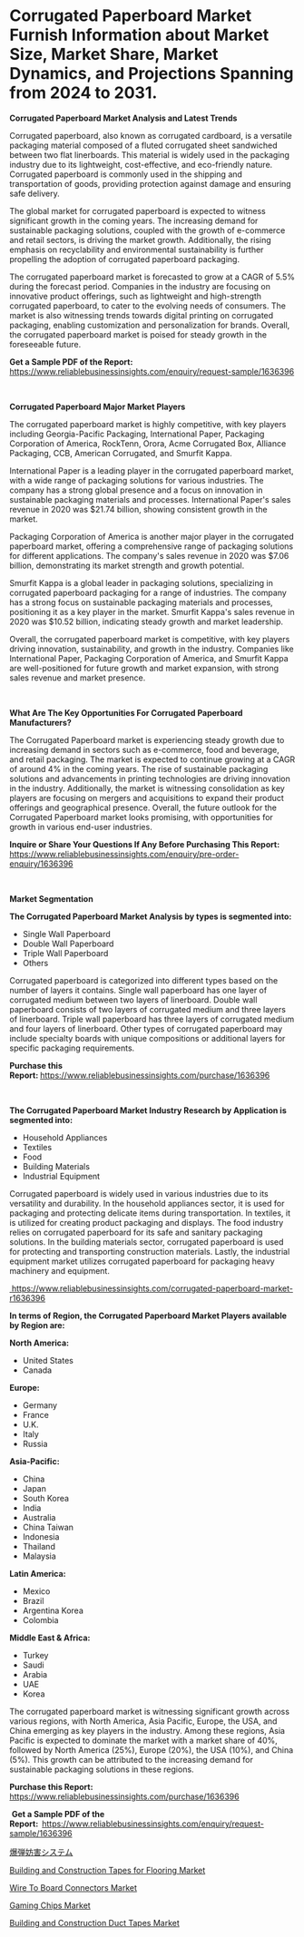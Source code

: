 <p><h1>Corrugated Paperboard Market Furnish Information about Market Size, Market Share, Market Dynamics, and Projections Spanning from 2024 to 2031.</h1></p><p><strong>Corrugated Paperboard Market Analysis and Latest Trends</strong></p>
<p><p>Corrugated paperboard, also known as corrugated cardboard, is a versatile packaging material composed of a fluted corrugated sheet sandwiched between two flat linerboards. This material is widely used in the packaging industry due to its lightweight, cost-effective, and eco-friendly nature. Corrugated paperboard is commonly used in the shipping and transportation of goods, providing protection against damage and ensuring safe delivery.</p><p>The global market for corrugated paperboard is expected to witness significant growth in the coming years. The increasing demand for sustainable packaging solutions, coupled with the growth of e-commerce and retail sectors, is driving the market growth. Additionally, the rising emphasis on recyclability and environmental sustainability is further propelling the adoption of corrugated paperboard packaging.</p><p>The corrugated paperboard market is forecasted to grow at a CAGR of 5.5% during the forecast period. Companies in the industry are focusing on innovative product offerings, such as lightweight and high-strength corrugated paperboard, to cater to the evolving needs of consumers. The market is also witnessing trends towards digital printing on corrugated packaging, enabling customization and personalization for brands. Overall, the corrugated paperboard market is poised for steady growth in the foreseeable future.</p></p>
<p><strong>Get a Sample PDF of the Report:&nbsp;</strong> <a href="https://www.reliablebusinessinsights.com/enquiry/request-sample/1636396">https://www.reliablebusinessinsights.com/enquiry/request-sample/1636396</a></p>
<p>&nbsp;</p>
<p><strong>Corrugated Paperboard Major Market Players</strong></p>
<p><p>The corrugated paperboard market is highly competitive, with key players including Georgia-Pacific Packaging, International Paper, Packaging Corporation of America, RockTenn, Orora, Acme Corrugated Box, Alliance Packaging, CCB, American Corrugated, and Smurfit Kappa.</p><p>International Paper is a leading player in the corrugated paperboard market, with a wide range of packaging solutions for various industries. The company has a strong global presence and a focus on innovation in sustainable packaging materials and processes. International Paper's sales revenue in 2020 was $21.74 billion, showing consistent growth in the market.</p><p>Packaging Corporation of America is another major player in the corrugated paperboard market, offering a comprehensive range of packaging solutions for different applications. The company's sales revenue in 2020 was $7.06 billion, demonstrating its market strength and growth potential.</p><p>Smurfit Kappa is a global leader in packaging solutions, specializing in corrugated paperboard packaging for a range of industries. The company has a strong focus on sustainable packaging materials and processes, positioning it as a key player in the market. Smurfit Kappa's sales revenue in 2020 was $10.52 billion, indicating steady growth and market leadership.</p><p>Overall, the corrugated paperboard market is competitive, with key players driving innovation, sustainability, and growth in the industry. Companies like International Paper, Packaging Corporation of America, and Smurfit Kappa are well-positioned for future growth and market expansion, with strong sales revenue and market presence.</p></p>
<p>&nbsp;</p>
<p><strong>What Are The Key Opportunities For Corrugated Paperboard Manufacturers?</strong></p>
<p><p>The Corrugated Paperboard market is experiencing steady growth due to increasing demand in sectors such as e-commerce, food and beverage, and retail packaging. The market is expected to continue growing at a CAGR of around 4% in the coming years. The rise of sustainable packaging solutions and advancements in printing technologies are driving innovation in the industry. Additionally, the market is witnessing consolidation as key players are focusing on mergers and acquisitions to expand their product offerings and geographical presence. Overall, the future outlook for the Corrugated Paperboard market looks promising, with opportunities for growth in various end-user industries.</p></p>
<p><strong>Inquire or Share Your Questions If Any Before Purchasing This Report:</strong> <a href="https://www.reliablebusinessinsights.com/enquiry/pre-order-enquiry/1636396">https://www.reliablebusinessinsights.com/enquiry/pre-order-enquiry/1636396</a></p>
<p>&nbsp;</p>
<p><strong>Market Segmentation</strong></p>
<p><strong>The Corrugated Paperboard Market Analysis by types is segmented into:</strong></p>
<p><ul><li>Single Wall Paperboard</li><li>Double Wall Paperboard</li><li>Triple Wall Paperboard</li><li>Others</li></ul></p>
<p><p>Corrugated paperboard is categorized into different types based on the number of layers it contains. Single wall paperboard has one layer of corrugated medium between two layers of linerboard. Double wall paperboard consists of two layers of corrugated medium and three layers of linerboard. Triple wall paperboard has three layers of corrugated medium and four layers of linerboard. Other types of corrugated paperboard may include specialty boards with unique compositions or additional layers for specific packaging requirements.</p></p>
<p><strong>Purchase this Report:&nbsp;</strong><a href="https://www.reliablebusinessinsights.com/purchase/1636396">https://www.reliablebusinessinsights.com/purchase/1636396</a></p>
<p>&nbsp;</p>
<p><strong>The Corrugated Paperboard Market Industry Research by Application is segmented into:</strong></p>
<p><ul><li>Household Appliances</li><li>Textiles</li><li>Food</li><li>Building Materials</li><li>Industrial Equipment</li></ul></p>
<p><p>Corrugated paperboard is widely used in various industries due to its versatility and durability. In the household appliances sector, it is used for packaging and protecting delicate items during transportation. In textiles, it is utilized for creating product packaging and displays. The food industry relies on corrugated paperboard for its safe and sanitary packaging solutions. In the building materials sector, corrugated paperboard is used for protecting and transporting construction materials. Lastly, the industrial equipment market utilizes corrugated paperboard for packaging heavy machinery and equipment.</p></p>
<p><a href="https://www.reliablebusinessinsights.com/corrugated-paperboard-market-r1636396">&nbsp;https://www.reliablebusinessinsights.com/corrugated-paperboard-market-r1636396</a></p>
<p><strong>In terms of Region, the Corrugated Paperboard Market Players available by Region are:</strong></p>
<p>
    <p> <strong> North America: </strong>
        <ul>
            <li>United States</li>
            <li>Canada</li>
        </ul>
        </p> 
    <p> <strong> Europe: </strong>
        <ul>
            <li>Germany</li>
            <li>France</li>
            <li>U.K.</li>
            <li>Italy</li>
            <li>Russia</li>
        </ul>
        </p> 
    <p> <strong> Asia-Pacific: </strong>
        <ul>
            <li>China</li>
            <li>Japan</li>
            <li>South Korea</li>
            <li>India</li>
            <li>Australia</li>
            <li>China Taiwan</li>
            <li>Indonesia</li>
            <li>Thailand</li>
            <li>Malaysia</li>
        </ul>
        </p> 
    <p> <strong> Latin America: </strong>
        <ul>
            <li>Mexico</li>
            <li>Brazil</li>
            <li>Argentina Korea</li>
            <li>Colombia</li>
        </ul>
        </p> 
    <p> <strong> Middle East & Africa: </strong>
        <ul>
            <li>Turkey</li>
            <li>Saudi</li>
            <li>Arabia</li>
            <li>UAE</li>
            <li>Korea</li>
        </ul>
    </p>
    </p>
<p><p>The corrugated paperboard market is witnessing significant growth across various regions, with North America, Asia Pacific, Europe, the USA, and China emerging as key players in the industry. Among these regions, Asia Pacific is expected to dominate the market with a market share of 40%, followed by North America (25%), Europe (20%), the USA (10%), and China (5%). This growth can be attributed to the increasing demand for sustainable packaging solutions in these regions.</p></p>
<p><strong>Purchase this Report: </strong><a href="https://www.reliablebusinessinsights.com/purchase/1636396">https://www.reliablebusinessinsights.com/purchase/1636396</a></p>
<p>&nbsp;<strong>Get a Sample PDF of the Report:&nbsp;&nbsp;</strong><a href="https://www.reliablebusinessinsights.com/enquiry/request-sample/1636396">https://www.reliablebusinessinsights.com/enquiry/request-sample/1636396</a></p>
<p><strong></strong></p>
<p><p><a href="https://github.com/AaronVargas43/Market-Research-Report-List-1/blob/main/615890692320.md">爆弾妨害システム</a></p><p><a href="https://github.com/susanjprice2023/Market-Research-Report-List-1/blob/main/building-and-construction-tapes-for-flooring-market.md">Building and Construction Tapes for Flooring Market</a></p><p><a href="https://issuu.com/reportprime-2/docs/wire-to-board-connectors-market-size-2030.pptx">Wire To Board Connectors Market</a></p><p><a href="https://issuu.com/reportprime-2/docs/gaming-chips-market-size-2030.pptx">Gaming Chips Market</a></p><p><a href="https://github.com/RosemarieLeffler2023/Market-Research-Report-List-1/blob/main/building-and-construction-duct-tapes-market.md">Building and Construction Duct Tapes Market</a></p></p>